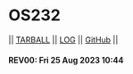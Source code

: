 # OS232

|| [TARBALL](SandBox/) || [LOG](TXT/mylog.txt) || [GitHub](https://github.com/dimashn04/os232/) ||

#### REV00: Fri 25 Aug 2023 10:44
